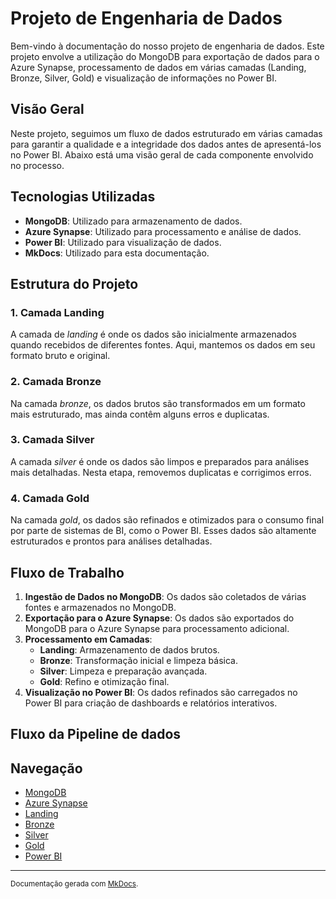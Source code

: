 # Projeto de Engenharia de Dados

Bem-vindo à documentação do nosso projeto de engenharia de dados. Este projeto envolve a utilização do MongoDB para exportação de dados para o Azure Synapse, processamento de dados em várias camadas (Landing, Bronze, Silver, Gold) e visualização de informações no Power BI.

## Visão Geral

Neste projeto, seguimos um fluxo de dados estruturado em várias camadas para garantir a qualidade e a integridade dos dados antes de apresentá-los no Power BI. Abaixo está uma visão geral de cada componente envolvido no processo.

## Tecnologias Utilizadas

- **MongoDB**: Utilizado para armazenamento de dados.
- **Azure Synapse**: Utilizado para processamento e análise de dados.
- **Power BI**: Utilizado para visualização de dados.
- **MkDocs**: Utilizado para esta documentação.

## Estrutura do Projeto

### 1. Camada Landing
A camada de _landing_ é onde os dados são inicialmente armazenados quando recebidos de diferentes fontes. Aqui, mantemos os dados em seu formato bruto e original.

### 2. Camada Bronze
Na camada _bronze_, os dados brutos são transformados em um formato mais estruturado, mas ainda contêm alguns erros e duplicatas.

### 3. Camada Silver
A camada _silver_ é onde os dados são limpos e preparados para análises mais detalhadas. Nesta etapa, removemos duplicatas e corrigimos erros.

### 4. Camada Gold
Na camada _gold_, os dados são refinados e otimizados para o consumo final por parte de sistemas de BI, como o Power BI. Esses dados são altamente estruturados e prontos para análises detalhadas.

## Fluxo de Trabalho

1. **Ingestão de Dados no MongoDB**: Os dados são coletados de várias fontes e armazenados no MongoDB.
2. **Exportação para o Azure Synapse**: Os dados são exportados do MongoDB para o Azure Synapse para processamento adicional.
3. **Processamento em Camadas**:
   - **Landing**: Armazenamento de dados brutos.
   - **Bronze**: Transformação inicial e limpeza básica.
   - **Silver**: Limpeza e preparação avançada.
   - **Gold**: Refino e otimização final.
4. **Visualização no Power BI**: Os dados refinados são carregados no Power BI para criação de dashboards e relatórios interativos.

## Fluxo da Pipeline de dados

## Navegação

- [MongoDB](mongodb.md)
- [Azure Synapse](azure_synapse.md)
- [Landing](landing.md)
- [Bronze](bronze.md)
- [Silver](silver.md)
- [Gold](gold.md)
- [Power BI](power_bi.md)

---

<small>Documentação gerada com [MkDocs](https://www.mkdocs.org/).</small>

